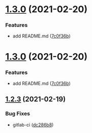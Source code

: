 # [1.3.0](https://gitlab.com/halimarm/semantic-release/compare/v1.2.3...v1.3.0) (2021-02-20)


### Features

* add README.md ([7c0f36b](https://gitlab.com/halimarm/semantic-release/commit/7c0f36b090de8b4250b18066ea02a4dbf03085d8))

# [1.3.0](https://gitlab.com/halimarm/semantic-release/compare/v1.2.3...v1.3.0) (2021-02-20)


### Features

* add README.md ([7c0f36b](https://gitlab.com/halimarm/semantic-release/commit/7c0f36b090de8b4250b18066ea02a4dbf03085d8))

## [1.2.3](https://gitlab.com/halimarm/semantic-release/compare/v1.2.2...v1.2.3) (2021-02-19)


### Bug Fixes

* gitlab-ci ([dc286b8](https://gitlab.com/halimarm/semantic-release/commit/dc286b8f4d42bf4ee407c30085007e0814ec2640))
